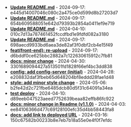* **[Update README.md](https://github.com/alibekbirlikbai/full-stack/commit/e445d14007046c080c2a475ce0d599d8b27203d7)** - 2024-09-17: e445d14007046c080c2a475ce0d599d8b27203d7
* **[Update README.md](https://github.com/alibekbirlikbai/social-network-django/commit/654b609588051e642d79393b2854a0411ef9e719)** - 2024-09-17: 654b609588051e642d79393b2854a0411ef9e719
* **[Update README.md](https://github.com/alibekbirlikbai/news-api/commit/010c7d13a787461452fccdfbd1e9fdfd082a3180)** - 2024-04-10: 010c7d13a787461452fccdfbd1e9fdfd082a3180
* **[Update README.md](https://github.com/alibekbirlikbai/ticket-booking-service/commit/698aecd9933bd6aea3de82af3f0dbf2cb4e15f49)** - 2024-09-17: 698aecd9933bd6aea3de82af3f0dbf2cb4e15f49
* **[feat(front-end): re-upload](https://github.com/alibekbirlikbai/university-bachelor/commit/d6bddf0ce625bbc2882a7c122630615912c7fb81)** - 2024-09-17: d6bddf0ce625bbc2882a7c122630615912c7fb81
* **[docs: minor change](https://github.com/alibekbirlikbai/microservice-expenses/commit/3301689094427a513501fd1828f66ef4bc3dd838)** - 2024-04-30: 3301689094427a513501fd1828f66ef4bc3dd838
* **[config: add config-server (initial)](https://github.com/alibekbirlikbai/jwt-backend/commit/e208832daf3fbeb65d648204bf8eddd28fae1d48)** - 2024-04-28: e208832daf3fbeb65d648204bf8eddd28fae1d48
* **[style: add minor style change](https://github.com/alibekbirlikbai/alibekbirlikbai.github.io/commit/b2fe42d2c721fbe6485dcb80d5f31c64091a34ea)** - 2024-05-06: b2fe42d2c721fbe6485dcb80d5f31c64091a34ea
* **[test deploy](https://github.com/alibekbirlikbai/pastebin/commit/d89eeb047523aeed7752639beaa82effb86fc922)** - 2024-04-10: d89eeb047523aeed7752639beaa82effb86fc922
* **[docs: minor change in Readme (v1.1.0)](https://github.com/alibekbirlikbai/pastebin-backend/commit/ee84106366d477c69128100efc35d4bb58443fa8)** - 2024-04-03: ee84106366d477c69128100efc35d4bb58443fa8
* **[docs: add link to deployed URL](https://github.com/alibekbirlikbai/proxy-server/commit/150c67582b00233b8e7eb7b18a55e0e4f0f7efdc)** - 2024-03-16: 150c67582b00233b8e7eb7b18a55e0e4f0f7efdc